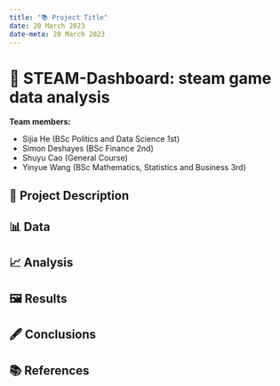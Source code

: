 ```yaml
---
title: "📚 Project Title"
date: 20 March 2023
date-meta: 20 March 2023
---
```


# 🤖 STEAM-Dashboard: steam game data analysis

**Team members:** 

- Sijia He (BSc Politics and Data Science 1st)
- Simon Deshayes (BSc Finance 2nd)
- Shuyu Cao (General Course)
- Yinyue Wang (BSc Mathematics, Statistics and Business 3rd)

## 📝 Project Description

## 📊 Data

## 📈 Analysis

## 🖼️ Results

## 🖋️ Conclusions

## 📚 References
